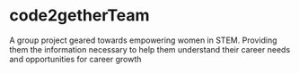 # code2getherTeam
A group project geared towards empowering women in STEM. Providing them the information necessary to help them understand their career needs and opportunities for career growth
